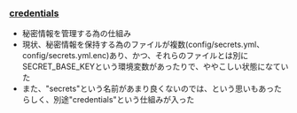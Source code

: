 ### [credentials](https://github.com/rails/rails/pull/30067)

* 秘密情報を管理する為の仕組み
* 現状、秘密情報を保持する為のファイルが複数(config/secrets.yml、config/secrets.yml.enc)あり、かつ、それらのファイルとは別にSECRET_BASE_KEYという環境変数があったりで、ややこしい状態になていた
* また、"secrets"という名前があまり良くないのでは、という思いもあったらしく、別途"credentials"という仕組みが入った
